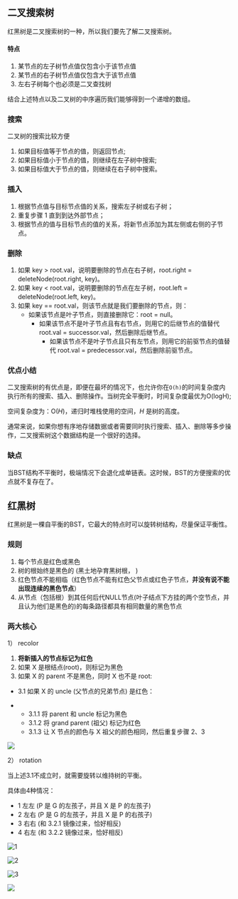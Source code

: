 ## 二叉搜索树

红黑树是二叉搜索树的一种，所以我们要先了解二叉搜索树。

#### 特点

1. 某节点的左子树节点值仅包含小于该节点值
2. 某节点的右子树节点值仅包含大于该节点值
3. 左右子树每个也必须是二叉查找树

结合上述特点以及二叉树的中序遍历我们能够得到一个递增的数组。

### 搜索

二叉树的搜索比较方便

1. 如果目标值等于节点的值，则返回节点;
2. 如果目标值小于节点的值，则继续在左子树中搜索;
3. 如果目标值大于节点的值，则继续在右子树中搜索。

### 插入

1. 根据节点值与目标节点值的关系，搜索左子树或右子树；
2. 重复步骤 1 直到到达外部节点；
3. 根据节点的值与目标节点的值的关系，将新节点添加为其左侧或右侧的子节点。

### 删除

1. 如果 key > root.val，说明要删除的节点在右子树，root.right = deleteNode(root.right, key)。
2. 如果 key < root.val，说明要删除的节点在左子树，root.left = deleteNode(root.left, key)。
3. 如果 key == root.val，则该节点就是我们要删除的节点，则：
   	- 如果该节点是叶子节点，则直接删除它：root = null。
      	- 如果该节点不是叶子节点且有右节点，则用它的后继节点的值替代 root.val = successor.val，然后删除后继节点。
         	- 如果该节点不是叶子节点且只有左节点，则用它的前驱节点的值替代 root.val = predecessor.val，然后删除前驱节点。

### 优点小结

二叉搜索树的有优点是，即便在最坏的情况下，也允许你在`O(h)`的时间复杂度内执行所有的搜索、插入、删除操作。当树完全平衡时，时间复杂度最优为O(logH);

空间复杂度为：O(*H*)，递归时堆栈使用的空间，*H* 是树的高度。

通常来说，如果你想有序地存储数据或者需要同时执行搜索、插入、删除等多步操作，二叉搜索树这个数据结构是一个很好的选择。

### 缺点

当BST结构不平衡时，极端情况下会退化成单链表。这时候，BST的方便搜索的优点就不复存在了。

## 红黑树

红黑树是一棵自平衡的BST，它最大的特点时可以旋转树结构，尽量保证平衡性。

### 规则

1. 每个节点是红色或黑色
2. 树的根始终是黑色的 (黑土地孕育黑树根， )
3. 红色节点不能相临（红色节点不能有红色父节点或红色子节点，**并没有说不能出现连续的黑色节点**）
4. 从节点（包括根）到其任何后代NULL节点(叶子结点下方挂的两个空节点，并且认为他们是黑色的)的每条路径都具有相同数量的黑色节点

### 两大核心

1） recolor

1. **将新插入的节点标记为红色**
2. 如果 X 是根结点(root)，则标记为黑色
3. 如果 X 的 parent 不是黑色，同时 X 也不是 root:

- 3.1 如果 X 的 uncle (父节点的兄弟节点) 是红色：

- - 3.1.1 将 parent 和 uncle 标记为黑色
  - 3.1.2 将 grand parent (祖父) 标记为红色
  - 3.1.3 让 X 节点的颜色与 X 祖父的颜色相同，然后重复步骤 2、3

![](https://pic4.zhimg.com/v2-1d35b926316397d82c267593042f8c3f_r.jpg)

2） rotation

当上述3.1不成立时，就需要旋转以维持树的平衡。

具体由4种情况：

- 1 左左 (P 是 G 的左孩子，并且 X 是 P 的左孩子)
- 2 左右 (P 是 G 的左孩子，并且 X 是 P 的右孩子)
- 3 右右 (和 3.2.1 镜像过来，恰好相反)
- 4 右左 (和 3.2.2 镜像过来，恰好相反)

![1](https://pic1.zhimg.com/80/v2-9e139a0f8b4a5e00ca8e643e2130403c_720w.jpg)

![2](https://pic4.zhimg.com/80/v2-3fb33fbb3a42e34ed8a058a047a44cc3_720w.jpg)

![3](https://pic4.zhimg.com/80/v2-62a42ada09cb4547191aa4b9051c7c23_720w.jpg)

![](https://pic4.zhimg.com/80/v2-210d1400ea1b098dfe1582589a6064c3_720w.jpg)